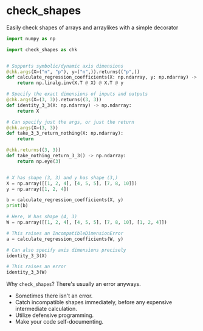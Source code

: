 # check_shapes

Easily check shapes of arrays and arraylikes with a simple decorator

```python
import numpy as np

import check_shapes as chk


# Supports symbolic/dynamic axis dimensions
@chk.args(X=("n", "p"), y=("n",)).returns(("p",))
def calculate_regression_coefficients(X: np.ndarray, y: np.ndarray) -> np.ndarray:
    return np.linalg.inv(X.T @ X) @ X.T @ y

# Specify the exact dimensions of inputs and outputs
@chk.args(X=(3, 3)).returns((3, 3))
def identity_3_3(X: np.ndarray) -> np.ndarray:
    return X

# Can specify just the args, or just the return
@chk.args(X=(3, 3))
def take_3_3_return_nothing(X: np.ndarray):
    return

@chk.returns((3, 3))
def take_nothing_return_3_3() -> np.ndarray:
    return np.eye(3)


# X has shape (3, 3) and y has shape (3,)
X = np.array([[1, 2, 4], [4, 5, 5], [7, 8, 10]])
y = np.array([1, 2, 4])

b = calculate_regression_coefficients(X, y)
print(b)

# Here, W has shape (4, 3)
W = np.array([[1, 2, 4], [4, 5, 5], [7, 8, 10], [1, 2, 4]])

# This raises an IncompatibleDimensionError
a = calculate_regression_coefficients(W, y)

# Can also specify axis dimensions precisely
identity_3_3(X)

# This raises an error
identity_3_3(W)
```

Why `check_shapes`? There's usually an error anyways.

* Sometimes there isn't an error.
* Catch incompatible shapes immediately, before any expensive intermediate calculation.
* Utilize defensive programming.
* Make your code self-documenting.